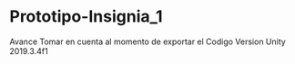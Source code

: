 # Prototipo-Insignia_1
Avance
Tomar en cuenta al momento de exportar el Codigo
Version
Unity 2019.3.4f1
